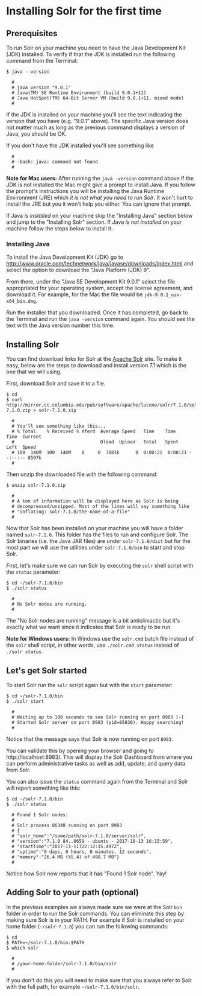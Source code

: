 # Installing Solr for the first time

## Prerequisites
To run Solr on your machine you need to have the Java Development Kit (JDK)
installed. To verify if that the JDK is installed run the following command
from the Terminal:

```
$ java --version

  #
  # java version "9.0.1"
  # Java(TM) SE Runtime Environment (build 9.0.1+11)
  # Java HotSpot(TM) 64-Bit Server VM (build 9.0.1+11, mixed mode)
  #
```

If the JDK is installed on your machine you'll see the text indicating
the version that you have (e.g. "9.0.1" above). The specific Java version
does not matter much as long as the previous command displays a version
of Java, you should be OK.

If you don't have the JDK installed you'll see something like

```
  #
  # -bash: java: command not found
  #
```

**Note for Mac users:** After running the `java -version` command above
if the JDK is not installed the Mac might give a prompt to install Java.
If you follow the prompt's instructions you will be installing the Java Runtime Environment (JRE) which *it is not what you need to run Solr*. It won't hurt
to install the JRE but you it won't help you either. You can ignore that prompt.

If Java *is installed* on your machine skip the "Installing Java" section below
and jump to the "Installing Solr" section. If Java *is not installed* on your
machine follow the steps below to install it.


### Installing Java
To install the Java Development Kit (JDK) go to  http://www.oracle.com/technetwork/java/javase/downloads/index.html and
select the option to download the "Java Platform (JDK) 9".

From there, under the "Java SE Development Kit 9.0.1" select the file
appropriated for your operating system, accept the license agreement,
and download it. For example, for the Mac the file would be `jdk-9.0.1_osx-x64_bin.dmg`.

Run the installer that you downloaded. Once it has completed, go back to the
Terminal and run the `java -version` command again. You should see the text
with the Java version number this time.


## Installing Solr
You can find download links for Solr at the [Apache Solr](https://lucene.apache.org/solr/)
site. To make it easy, below are the steps to download and install version 7.1
which is the one that we will using.

First, download Solr and save it to a file.

```
$ cd
$ curl http://mirror.cc.columbia.edu/pub/software/apache/lucene/solr/7.1.0/solr-7.1.0.zip > solr-7.1.0.zip

  #
  # You'll see something like this...
  # % Total    % Received % Xferd  Average Speed   Time    Time     Time  Current
  #                                Dload  Upload   Total   Spent    Left  Speed
  # 100  146M  100  146M    0     0  7081k      0  0:00:21  0:00:21 --:--:-- 8597k
  #
```

Then unzip the downloaded file with the following command:

```
$ unzip solr-7.1.0.zip

  #
  # A ton of information will be displayed here as Solr is being
  # decompressed/unzipped. Most of the lines will say something like
  # "inflating: solr-7.1.0/the-name-of-a-file"
  #
```

Now that Solr has been installed on your machine you will have a folder
named `solr-7.1.0`. This folder has the files to run and configure Solr.
The Solr binaries (i.e. the Java JAR files) are under `solr-7.1.0/dist`
but for the most part we will use the utilities under `solr-7.1.0/bin` to
start and stop Solr.

First, let's make sure we can run Solr by executing the `solr` shell script
with the `status` parameter:

```
$ cd ~/solr-7.1.0/bin
$ ./solr status

  #
  # No Solr nodes are running.
  #
```

The "No Solr nodes are running" message is a bit anticlimactic but it's exactly
what we want since it indicates that Solr is ready to be run.

**Note for Windows users:** In Windows use the `solr.cmd` batch file instead
of the `solr` shell script, in other words, use `./solr.cmd status` instead
of `./solr status`.


## Let's get Solr started
To start Solr run the `solr` script again but with the `start` parameter:

```
$ cd ~/solr-7.1.0/bin
$ ./solr start

  #
  # Waiting up to 180 seconds to see Solr running on port 8983 [-]  
  # Started Solr server on port 8983 (pid=85830). Happy searching!
  #
```

Notice that the message says that Solr is now running on port `8983`.

You can validate this by opening your browser and going to http://localhost:8983/.
This will display the Solr Dashboard from where you can perform administrative
tasks as well as add, update, and query data from Solr.

You can also issue the `status` command again from the Terminal and Solr will
report something like this:

```
$ cd ~/solr-7.1.0/bin
$ ./solr status

  # Found 1 Solr nodes:
  #
  # Solr process 86348 running on port 8983
  # {
  # "solr_home":"/some/path/solr-7.1.0/server/solr",
  # "version":"7.1.0 84..0659 - ubuntu - 2017-10-13 16:15:59",
  # "startTime":"2017-11-11T22:12:15.497Z",
  # "uptime":"0 days, 0 hours, 0 minutes, 12 seconds",
  # "memory":"26.4 MB (%5.4) of 490.7 MB"}
  #
```

Notice how Solr now reports that it has "Found 1 Solr node". Yay!


## Adding Solr to your path (optional)
In the previous examples we always made sure we were at the Solr `bin`
folder in order to run the Solr commands. You can eliminate this step
by making sure Solr is in your PATH. For example if Solr is installed
on your home folder (`~/solr-7.1.0`) you can run the following commands:

```  
$ cd
$ PATH=~/solr-7.1.0/bin:$PATH
$ which solr

  #
  # /your-home-folder/solr-7.1.0/bin/solr
  #  
```

If you don't do this you will need to make sure that you always refer to
Solr with the full path, for example `~/solr-7.1.0/bin/solr`.
